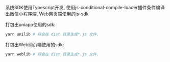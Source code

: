 
系统SDK使用Typescript开发, 使用js-conditional-compile-loader插件条件编译出微信小程序端, Web网页端使用的js-sdk

打包出uniapp使用的sdk:
```bash
yarn unilib # 将会在 dist 目录生成*.js 文件.
```


打包出Web网页端使用的sdk:
```bash
yarn weblib # 将会在 dist 目录生成*.js 文件.
```


